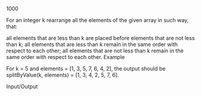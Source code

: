 1000

For an integer k rearrange all the elements of the given array in such way, that:

all elements that are less than k are placed before elements that are not less than k;
all elements that are less than k remain in the same order with respect to each other;
all elements that are not less than k remain in the same order with respect to each other.
Example

For k = 5 and elements = [1, 3, 5, 7, 6, 4, 2], the output should be
splitByValue(k, elements) = [1, 3, 4, 2, 5, 7, 6].

Input/Output
